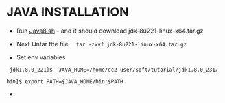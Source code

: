 # JAVA INSTALLATION 

* Run [Java8.sh](https://github.com/lloredia/Path-to-Devops/blob/master/weblogic/Java/java8.sh) - and it should download jdk-8u221-linux-x64.tar.gz

* Next Untar the file 
```  tar -zxvf jdk-8u221-linux-x64.tar.gz```


* Set env variables 
```
 jdk1.8.0_221]$  JAVA_HOME=/home/ec2-user/soft/tutorial/jdk1.8.0_231/
```
```
bin]$ export PATH=$JAVA_HOME/bin:$PATH
```

* 
